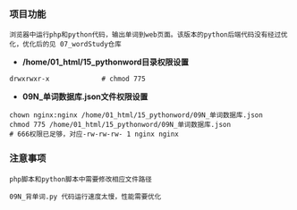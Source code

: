 ### 项目功能
```
浏览器中运行php和python代码，输出单词到web页面。该版本的python后端代码没有经过优化，优化后的见 07_wordStudy仓库
```


- **/home/01_html/15_pythonword目录权限设置**
```
drwxrwxr-x             # chmod 775
```


- **09N_单词数据库.json文件权限设置**
```
chown nginx:nginx /home/01_html/15_pythonword/09N_单词数据库.json
chmod 775 /home/01_html/15_pythonword/09N_单词数据库.json                 # 666权限已足够，对应-rw-rw-rw- 1 nginx nginx
```

### 注意事项
```
php脚本和python脚本中需要修改相应文件路径

09N_背单词.py 代码运行速度太慢，性能需要优化
```
